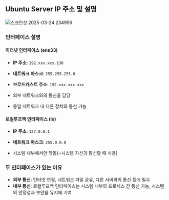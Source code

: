 ## Ubuntu Server IP 주소 및 설명

![스크린샷 2025-03-24 234956](https://github.com/user-attachments/assets/b405ebcd-b300-4ead-9971-05c962228866)

### 인터페이스 설명

#### 이더넷 인터페이스 (ens33)

- **IP 주소**: `192.xxx.xxx.130`
- **네트워크 마스크**: `255.255.255.0`
- **브로드캐스트 주소**: `192.xxx.xxx.xxx`

- 외부 네트워크와의 통신을 담당
- 동일 네트워크 내 다른 장치와 통신 가능

#### 로컬루프백 인터페이스 (lo)

- **IP 주소**: `127.0.0.1`
- **네트워크 마스크**: `255.0.0.0`

- 시스템 내부에서만 작동(=시스템 자신과 통신할 때 사용)

### 두 인터페이스가 있는 이유

- **외부 통신**: 인터넷 연결, 네트워크 파일 공유, 다른 서버와의 통신 등에 필수
- **내부 통신**: 로컬루프백 인터페이스는 시스템 내부의 프로세스 간 통신 가능, 시스템의 안정성과 보안을 유지에 기여
